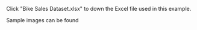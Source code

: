 
Click "Bike Sales Dataset.xlsx" to down the Excel file used in this example.

Sample images can be found 
